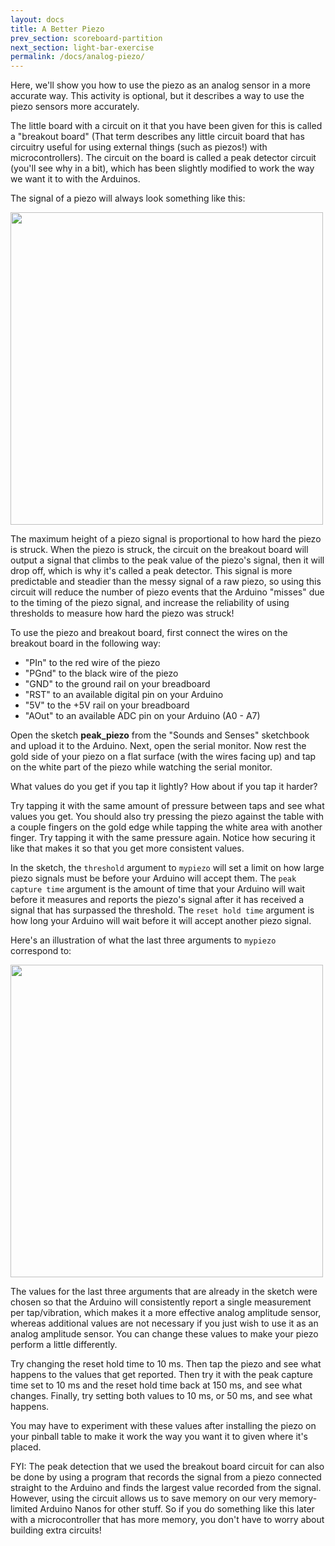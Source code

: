 ```yaml
---
layout: docs
title: A Better Piezo
prev_section: scoreboard-partition
next_section: light-bar-exercise
permalink: /docs/analog-piezo/
---
```


Here, we'll show you how to use the piezo as an analog sensor in a more accurate way. This activity is optional, but it describes a way to use the piezo sensors more accurately. 

The little board with a circuit on it that you have been given for this is called a "breakout board" (That term describes any little circuit board that has circuitry useful for using external things (such as piezos!) with microcontrollers). The circuit on the board is called a peak detector circuit (you'll see why in a bit), which has been slightly modified to work the way we want it to with the Arduinos.

The signal of a piezo will always look something like this:

<img src="{{ site.baseurl }}/img/b-unfiltered-piezo-strike-graph.png" style="width: 500px"/>

The maximum height of a piezo signal is proportional to how hard the piezo is struck. When the piezo is struck, the circuit on the breakout board will output a signal that climbs to the peak value of the piezo's signal, then it will drop off, which is why it's called a peak detector. This signal is more predictable and steadier than the messy signal of a raw piezo, so using this circuit will reduce the number of piezo events that the Arduino "misses" due to the timing of the piezo signal, and increase the reliability of using thresholds to measure how hard the piezo was struck! 

To use the piezo and breakout board, first connect the wires on the breakout board in the following way:

- "PIn" to the red wire of the piezo
- "PGnd" to the black wire of the piezo
- "GND" to the ground rail on your breadboard
- "RST" to an available digital pin on your Arduino
- "5V" to the +5V rail on your breadboard
- "AOut" to an available ADC pin on your Arduino (A0 - A7)

Open the sketch **peak_piezo** from the "Sounds and Senses" sketchbook and upload it to the Arduino. Next, open the serial monitor. Now rest the gold side of your piezo on a flat surface (with the wires facing up) and tap on the white part of the piezo while watching the serial monitor.

What values do you get if you tap it lightly? How about if you tap it harder?

Try tapping it with the same amount of pressure between taps and see what values you get. You should also try pressing the piezo against the table with a couple fingers on the gold edge while tapping the white area with another finger. Try tapping it with the same pressure again. Notice how securing it like that makes it so that you get more consistent values. 

In the sketch, the ```threshold``` argument to ```mypiezo``` will set a limit on how large piezo signals must be before your Arduino will accept them. The ```peak capture time``` argument is the amount of time that your Arduino will wait before it measures and reports the piezo's signal after it has received a signal that has surpassed the threshold. The ```reset hold time``` argument is how long your Arduino will wait before it will accept another piezo signal.

Here's an illustration of what the last three arguments to ```mypiezo``` correspond to:

<img src="{{ site.baseurl }}/img/b-annotated-unfiltered-piezo-strike-graph.jpg" style="width: 500px"/>

The values for the last three arguments that are already in the sketch were chosen so that the Arduino will consistently report a single measurement per tap/vibration, which makes it a more effective analog amplitude sensor, whereas additional values are not necessary if you just wish to use it as an analog amplitude sensor. You can change these values to make your piezo perform a little differently.

Try changing the reset hold time to 10 ms. Then tap the piezo and see what happens to the values that get reported. Then try it with the peak capture time set to 10 ms and the reset hold time back at 150 ms, and see what changes. Finally, try setting both values to 10 ms, or 50 ms, and see what happens.

You may have to experiment with these values after installing the piezo on your pinball table to make it work the way you want it to given where it's placed.

FYI: The peak detection that we used the breakout board circuit for can also be done by using a program that records the signal from a piezo connected straight to the Arduino and finds the largest value recorded from the signal. However, using the circuit allows us to save memory on our very memory-limited Arduino Nanos for other stuff. So if you do something like this later with a microcontroller that has more memory, you don't have to worry about building extra circuits!